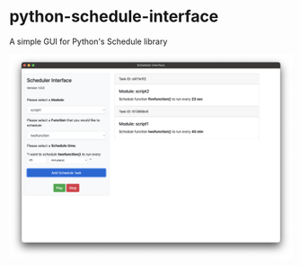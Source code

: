 # python-schedule-interface
A simple GUI for Python's Schedule library

![first version screenshot](/git_assets/v1_screenshot.png)